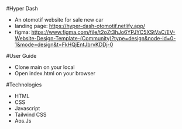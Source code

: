 #Hyper Dash
- An otomotif website for sale new car
- landing page: https://hyper-dash-otomotif.netlify.app/
- figma: https://www.figma.com/file/t2oZt3hJo6YPJYC5XStVaC/EV-Website-Design-Template-(Community)?type=design&node-id=0-1&mode=design&t=FkHQjEntJbrvKDDj-0

#User Guide
- Clone main on your local
- Open index.html on your browser

#Technologies
- HTML
- CSS
- Javascript
- Tailwind CSS
- Aos.Js
